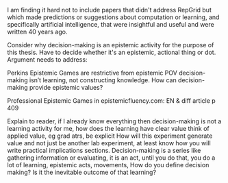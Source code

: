 I am finding it hard not to include papers that didn't address RepGrid but which made predictions or suggestions about computation or learning, and specifically artificial intelligence, that were insightful and useful and were written 40 years ago.


Consider why decision-making is an epistemic activity for the purpose of this thesis. Have to decide whether it's an epistemic, actional thing or dot. Argument needs to address:

Perkins Epistemic Games are restrictive from epistemic POV decision-making isn’t learning, not constructing knowledge.
How can decision-making provide epistemic values?

Professional Epistemic Games in epistemicfluency.com: EN & diff article p 409

Explain to reader, if I already know everything then decision-making is not a learning activity for me, how does the learning have clear value think of applied value, eg grad atrs, be explicit
How will this experiment generate value and not just be another lab experiment, at least know how you will write practical implications sections.
Decision-making is a series like gathering information or evaluating, it is an act, until you do that, you do a lot of learning, epistemic acts, movements,
How do you define decision making? Is it the inevitable outcome of that learning?
